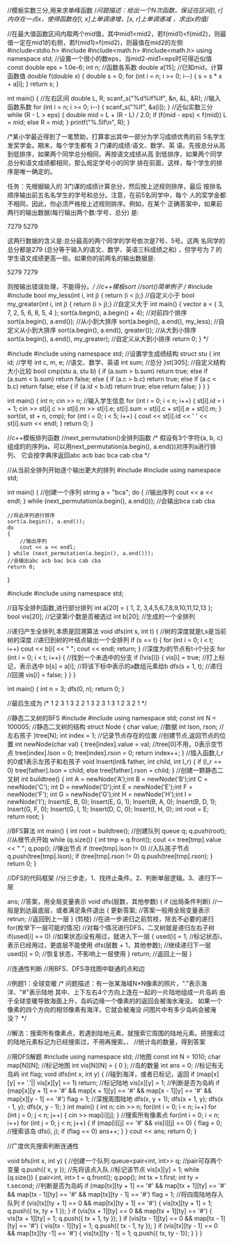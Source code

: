 //模板实数三分,用来求单峰函数
/*问题描述：给出一个N次函数，保证在区间[l, r]内存在一点x，使得函数在[l, x]上单调递增，[x, r]上单调递减
，求出x的值*/

//在最大值函数区间内取两个mid值，其中mid1<mid2，若f(mid1)<f(mid2)，则最值一定在mid1的右侧，若f(mid1)>f(mid2)，则最值在mid2的左侧
#include<stdio.h>
#include<iostream>
#include<math.h>
#include<math.h>
using namespace std;
//设置一个很小的数eps，当mid2-mid1<eps时可得近似值
const double eps = 1.0e-6;
int n;
//函数各系数
double a[15];
//已知mid，计算函数值
double f(double x)
{
	double s = 0;
	for (int i = n; i >= 0; i--)
	{
		s = s * x + a[i];
	}
	return s;
}

int main()
{
	//左右区间
	double L, R;
	scanf_s("%d%lf%lf", &n, &L, &R);
	//输入函数系数
	for (int i = n; i >= 0; i--)
	{
		scanf_s("%lf", &a[i]);
	}
	//近似实数三分
	while (R - L > eps)
	{
		double mid = L + (R - L) / 2.0;
		if (f(mid - eps) < f(mid))
			L = mid;
		else
			R = mid;
	}
	printf("%.5lf\n", R);
}

/*某小学最近得到了一笔赞助，打算拿出其中一部分为学习成绩优秀的前 
5名学生发奖学金。期末，每个学生都有 3 门课的成绩:语文、数学、英
语。先按总分从高到低排序，如果两个同学总分相同，再按语文成绩从高
到低排序，如果两个同学总分和语文成绩都相同，那么规定学号小的同学 
排在前面，这样，每个学生的排序是唯一确定的。

任务：先根据输入的 3门课的成绩计算总分，然后按上述规则排序，最后
按排名顺序输出前五名名学生的学号和总分。注意，在前5名同学中，每个
人的奖学金都不相同，因此，你必须严格按上述规则排序。例如，在某个
正确答案中，如果前两行的输出数据(每行输出两个数:学号、总分) 是:

7279
5279

这两行数据的含义是:总分最高的两个同学的学号依次是7号、5号。这两
名同学的总分都是279 (总分等于输入的语文、数学、英语三科成绩之和)
，但学号为 7 的学生语文成绩更高一些。如果你的前两名的输出数据是:

5279
7279

则按输出错误处理，不能得分。*/
//c++模板sort
//sort()简单例子
/*
#include<algorithm>
#include<vector>
bool my_less(int i, int j) { return (i < j);}	//自定义小于
bool my_greater(int i, int j) { return (i > j);}	//自定义大于
int main()
{
	vector<int> a = { 3, 7, 2, 5, 6, 8, 5, 4 };
	sort(a.begin(), a.begin() + 4);	//对前四个排序
	sort(a.begin(), a.end());	//从小到大排序
	sort(a.begin(), a.end(), my_less);	//自定义从小到大排序
	sort(a.begin(), a.end(), greater<int>());	//从大到小排序
	sort(a.begin(), a.end(), my_greater);	//自定义从大到小排序
	return 0;
}
*/

#include<iostream>
#include<algorithm>
using namespace std;
//设置学生成绩结构
struct stu {
	int id;		//学号
	int c, m, e;	//语文、数学、英语
	int sum;	//总分
}st[305];
//自定义结构大小比较
bool cmp(stu a, stu b)
{
	if (a.sum > b.sum)
		return true;
	else if (a.sum < b.sum)
		return false;
	else
	{
		if (a.c > b.c)
			return true;
		else if (a.c < b.c)
			return false;
		else
		{
			if (a.id < b.id)
				return true;
			else
				return false;
		}
	}
}

int main()
{
	int n;
	cin >> n;
	//输入学生信息
	for (int i = 0; i < n; i++)
	{
		st[i].id = i + 1;
		cin >> st[i].c >> st[i].m >> st[i].e;
		st[i].sum = st[i].c + st[i].e + st[i].m;
	}
	sort(st, st + n, cmp);
	for (int i = 0; i < 5; i++)
	{
		cout << st[i].id << ' ' << st[i].sum << endl;
	}
	return 0;
}





//c++模板排列函数
//next_permutation()全排列函数
/*
假设有3个字符{a, b, c}组成的的序列a，可以用next_permutation(a.begin(), a.end())对序列a进行排列、
它会按字典序返回abc acb bac bca cab cba
*/

//从当前全排列开始逐个输出更大的排列
#include<iostream>
#include<algorithm>
using namespace std;

int main()
{
	//创建一个序列
	string a = "bca";
	do
	{
		//输出序列
		cout << a << endl;
	} while (next_permutation(a.begin(), a.end()));
	//会输出bca	cab	cba

	//将此序列进行排序
	sort(a.begin(), a.end());
	do
	{
		//输出序列
		cout << a << endl;
	} while (next_permutation(a.begin(), a.end()));
	//会输出abc acb bac bca cab cba
	return 0;
}





#include<iostream>
#include<algorithm>
using namespace std;

//自写全排列函数,进行部分排列
int a[20] = { 1, 2, 3,4,5,6,7,8,9,10,11,12,13 };
bool vis[20];	//记录第i个数是否被选过
int b[20];	//生成的一个全排列

//递归产生全排列,本质是回溯算法
void dfs(int s, int t)
{
	//树的深度就是t,s是当前树的深度
	//递归到树的叶结点输出一个全排列
	if (s == t)
	{
		for (int i = 0; i < t; i++)
			cout << b[i] << " ";
		cout << endl;
		return;
	}
	//深度为i的节点有t-i个分支
	for (int i = 0; i < t; i++)
	{
		//找到一个未选中的分支
		if (!vis[i])
		{
			vis[i] = true;	//打上标记，表示选中
			b[s] = a[i];	//将该下标中表示的a数组元素给b
			dfs(s + 1, t);	//递归
			//回溯
			vis[i] = false;
		}
	}
}

int main()
{
	int n = 3;
	dfs(0, n);
	return 0;
}

//最后生成为
/*
1 2 3
1 3 2
2 1 3
2 3 1
3 1 2
3 2 1
*/







//静态二叉树的BFS
#include<iostream>
#include<queue>
using namespace std;
const int N = 100005;
//静态二叉树的结构
struct Node
{
	char value;	//数据
	int lson, rson;	//左右孩子
}tree[N];
int index = 1;	//记录节点存在的位置
//创建节点,返回节点的位置
int newNode(char val)
{
	tree[index].value = val;	//tree[0]不用，0表示空节点
	tree[index].lson = 0;
	tree[index].rson = 0;
	return index++;
}
//插入函数,l_r的0或1表示左孩子和右孩子
void Insert(int& father, int child, int l_r)
{
	if (l_r == 0)
		tree[father].lson = child;
	else
		tree[father].rson = child;
}
//创建一颗静态二叉树
int buildtree()
{
	int A = newNode('A');int B = newNode('B');int C = newNode('C');
	int D = newNode('D');int E = newNode('E');int F = newNode('F');
	int G = newNode('G');int H = newNode('H');int I = newNode('I');
	Insert(E, B, 0);	Insert(E, G, 1);
	Insert(B, A, 0);	Insert(B, D, 1);
	Insert(G, F, 0);	Insert(G, I, 1);
	Insert(D, C, 0);	Insert(I, H, 0);
	int root = E;
	return root;
}

//BFS算法
int main()
{
	int root = buildtree();
	//创建队列
	queue<int> q;
	q.push(root);	//从根节点开始
	while (q.size())
	{
		int tmp = q.front();
		cout << tree[tmp].value << " ";
		q.pop();	//弹出节点
		if (tree[tmp].lson != 0)	//入队孩子节点
			q.push(tree[tmp].lson);
		if (tree[tmp].rson != 0)
			q.push(tree[tmp].rson);
	}
	return 0;
}







//DFS的代码框架
//分三步走，1、找终止条件。2、判断单层逻辑。3、递归下一层

ans;	//答案，用全局变量表示
void dfs(层数，其他参数)
{
	if (出局条件判断)	//一般是到达最底层，或者满足条件退出
	{
		更新答案;	//答案一般用全局变量表示
		retrun;		//返回到上一层
	}
	(剪枝)	//在进一步递归之前剪枝，除去不必要的递归
	for(枚举下一层可能的情况)	//对每个情况进行DFS，二叉树就是递归左右子树
		if(used[i] == 0)	//如果状态i没有用过，就进入下一层
		{
			used[i] = 1;	//标记状态i，表示已经用过，更底层不能使用
			dfs(层数 + 1，其他参数);	//继续递归下一层
			used[i] = 0;	//恢复状态，不影响上一层使用
		}
	return;		//返回上一层
}





//连通性判断
//用BFS、DFS寻找图中联通的点和边

//例题1：全球变暖
/*
	问题描述：有一张某海域N×N像素的照片，"."表示海洋、"#"表示陆地
	其中、上下左右4个方向上连在一起的一片陆地组成一片岛屿
	由于全球变暖导致海面上升，岛屿边缘一个像素的的返回会被海水淹没。
	如果一个像素的四个方向的相邻像素有海洋，它就会被淹没
	问图片中有多少岛屿会被淹没？
*/

//解法：搜索所有像素点，若遇到陆地元素，就搜索它周围的陆地元素。把搜索过的陆地元素标记为已经搜索过，不用再搜索。、
//统计岛的数量，得到答案

//用DFS解题
#include<iostream>
using namespace std;
//地图
const int N = 1010;
char map[N][N];
//标记地图
int vis[N][N] = { 0 };
//岛的数量
int ans = 0;
//标记有无岛屿
int flag;
void dfs(int x, int y)
{
	//碰到海洋，或者已标记，返回
	if (map[x][y] == '.'|| vis[x][y] == 1)
		return;
	//标记陆地
	vis[x][y] = 1;
	//判断是否为岛屿
	if (map[x][y + 1] == '#' && map[x + 1][y] == '#' && map[x - 1][y] == '#' && map[x][y - 1] == '#')
		flag = 1;
	//深搜周围陆地
	dfs(x, y + 1);
	dfs(x + 1, y);
	dfs(x - 1, y);
	dfs(x, y - 1);
}
int main()
{
	int n;
	cin >> n;
	for(int i = 0; i < n; i++)
		for (int j = 0; j < n; j++)
		{
			cin >> map[i][j];
		}
	//搜索所有像素点
	for(int i = 0; i < n; i++)
		for (int j = 0; j < n; j++)
		{
			if (map[i][j] == '#' && vis[i][j] == 0)
			{
				flag = 0;
				//搜索该岛
				dfs(i, j);
				if (flag == 0)
					ans++;
			}
		}
	cout << ans;
	return 0;
}

//广度优先搜索判断连通性

void bfs(int x, int y)
{
	//创建一个队列
	queue<pair<int, int>> q;	//pair可存两个变量
	q.push({ x, y });	//先将该点入队
	//标记该节点
	vis[x][y] = 1;
	while (q.size())
	{
		pair<int, int> t = q.front();
		q.pop();
		int tx = t.first;
		int ty = t.second;
		//判断是否为岛屿
		if (map[tx][ty + 1] == '#' && map[tx + 1][ty] == '#' && map[tx - 1][ty] == '#' && map[tx][ty - 1] == '#')
			flag = 1;
		//将四周陆地存入队列
		if (vis[tx][ty + 1] == 0 && map[tx][ty + 1] == '#')
		{
			vis[tx][ty + 1] = 1;
			q.push({ tx, ty + 1 });
		}
		if (vis[tx + 1][ty] == 0 && map[tx + 1][ty] == '#')
		{
			vis[tx + 1][ty] = 1;
			q.push({ tx + 1, ty });
		}
		if (vis[tx - 1][ty] == 0 && map[tx - 1][ty] == '#')
		{
			vis[tx - 1][ty] = 1;
			q.push({ tx - 1, ty });
		}
		if (vis[tx][ty - 1] == 0 && map[tx][ty -1] == '#')
		{
			vis[tx][ty - 1] = 1;
			q.push({ tx, ty - 1});
		}
	}
}